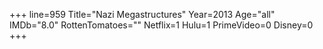 +++
line=959
Title="Nazi Megastructures"
Year=2013
Age="all"
IMDb="8.0"
RottenTomatoes=""
Netflix=1
Hulu=1
PrimeVideo=0
Disney=0
+++


